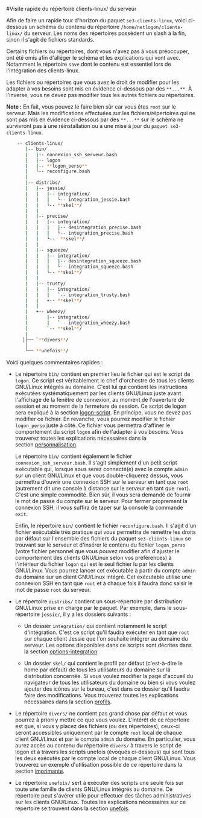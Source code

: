 #Visite rapide du répertoire clients-linux/ du serveur

Afin de faire un rapide tour d'horizon du paquet `se3-clients-linux`, voici ci-dessous un schéma du contenu du répertoire `/home/netlogon/clients-linux/` du serveur. Les noms des répertoires possèdent un slash à la fin, sinon il s'agit de fichiers standards.

Certains fichiers ou répertoires, dont vous n'avez pas à vous préoccuper, ont été omis afin d'alléger le schéma et les explications qui vont avec. Notamment le répertoire `save` dont le contenu est essentiel lors de l'intégration des clients-linux.

Les fichiers ou répertoires que vous avez le droit de modifier pour les adapter à vos besoins sont mis en évidence ci-dessous par des `**...**`. À l'inverse, vous ne devez pas modifier tous les autres fichiers ou répertoires.

**Note :** En fait, vous pouvez le faire bien sûr car vous êtes `root` sur le serveur. Mais les modifications effectuées sur les fichiers/répertoires qui ne sont pas mis en évidence ci-dessous par des `**...**` sur le schéma ne survivront pas à une réinstallation ou à une mise à jour du `paquet se3-clients-linux`.

```sh
    -- clients-linux/
       |-- bin/
       |   |-- connexion_ssh_serveur.bash
       |   |-- logon
       |   |-- **logon_perso**
       |   └-- reconfigure.bash
       |
       |-- distribs/
       |   |-- jessie/
       |   |   |-- integration/
       |   |   |   └-- integration_jessie.bash
       |   |   └-- **skel**/
       |   |
       |   |-- precise/
       |   |   |-- integration/
       |   |   |   |-- desintegration_precise.bash
       |   |   |   └-- integration_precise.bash
       |   |   └--  **skel**/
       |   |
       |   |-- squeeze/
       |   |   |-- integration/
       |   |   |   |-- desintegration_squeeze.bash
       |   |   |   └-- integration_squeeze.bash
       |   |   └-- **skel**/
       |   |
       |   |-- trusty/
       |   |   |-- integration/
       |   |   |   `-- integration_trusty.bash
       |   |   +-- **skel**/
       |   |
       |   +-- wheezy/
       |       |-- integration/
       |       |   `-- integration_wheezy.bash
       |       `-- **skel**/
       |
      │├── `**divers**/
       │
       └── **unefois**/
```

Voici quelques commentaires rapides :

* Le répertoire `bin/` contient en premier lieu le fichier qui est le script de `logon`. Ce script est véritablement le chef d'orchestre de tous les clients GNU/Linux intégrés au domaine. C'est lui qui contient les instructions exécutées systématiquement par les clients GNU/Linux juste avant l'affichage de la fenêtre de connexion, au moment de l'ouverture de session et au moment de la fermeture de session. Ce script de logon sera expliqué à la section [logon-script](script_logon.md). En principe, vous ne devez pas modifier ce fichier. En revanche, vous pourrez modifier le fichier `logon_perso` juste à côté. Ce fichier vous permettra d'affiner le comportement du script `logon` afin de l'adapter à vos besoins. Vous trouverez toutes les explications nécessaires dans la section [personnalisation](https://github.com/flaf/se3-clients-linux/blob/master/doc/script_logon.md#personnaliser-le-script-de-logon).

    Le répertoire `bin/` contient également le fichier `connexion_ssh_serveur.bash`. Il s'agit simplement d'un petit script exécutable qui, lorsque sous serez connecté(e) avec le compte `admin` sur un client GNU/Linux et que vous double-cliquerez dessus, vous permettra d'ouvrir une connexion SSH sur le serveur en tant que `root` (autrement dit une console à distance sur le serveur en tant que `root`). C'est une simple commodité. Bien sûr, il vous sera demandé de fournir le mot de passe du compte sur le serveur. Pour fermer proprement la connexion SSH, il vous suffira de taper sur la console la commande `exit`.

    Enfin, le répertoire `bin/` contient le fichier `reconfigure.bash`. Il s'agit d'un fichier exécutable très pratique qui vous permettra de remettre les droits par défaut sur l'ensemble des fichiers du paquet `se3-clients-linux` se trouvant sur le serveur et d'insérer le contenu du fichier `logon_perso` (votre fichier personnel que vous pouvez modifier afin d'ajuster le comportement des clients GNU/Linux selon vos préférences) à l'intérieur du fichier `logon` qui est le seul fichier lu par les clients GNU/Linux. Vous pourrez lancer cet exécutable à partir du compte `admin` du domaine sur un client GNU/Linux intégré. Cet exécutable utilise une connexion SSH en tant que `root` et à chaque fois il faudra donc saisir le mot de passe `root` du serveur.

* Le répertoire `distribs/` contient un sous-répertoire par distribution GNU/Linux prise en charge par le paquet. Par exemple, dans le sous-répertoire `jessie/`, il y a les dossiers suivants :

    * Un dossier `integration/` qui contient notamment le script d'intégration. C'est ce script qu'il faudra exécuter en tant que `root` sur chaque client Jessie que l'on souhaite intégrer au domaine du serveur. Les options disponibles dans ce scripts sont décrites dans la section [options-integration](options_scripts.md).

    * Un dossier `skel/` qui contient le profil par défaut (c'est-à-dire le home par défaut) de tous les utilisateurs du domaine sur la distribution concernée. Si vous voulez modifier la page d'accueil du navigateur de tous les utilisateurs du domaine ou bien si vous voulez ajouter des icônes sur le bureau, c'est dans ce dossier qu'il faudra faire des modifications. Vous trouverez toutes les explications nécessaires dans la section [profils](gestion_profils.md).

* Le répertoire `divers/` ne contient pas grand chose par défaut et vous pourrez à priori y mettre ce que vous voulez. L'intérêt de ce répertoire est que, si vous y placez des fichiers (ou des répertoires), ceux-ci seront accessibles uniquement par le compte `root` local de chaque client GNU/Linux et par le compte `admin` du domaine. En particulier, vous aurez accès au contenu du répertoire `divers/` à travers le script de logon et à travers les scripts unefois (évoqués ci-dessous) qui sont tous les deux exécutés par le compte local de chaque client GNU/Linux. Vous trouverez un exemple d'utilisation possible de ce répertoire dans la section [imprimante](imprimantes.md).

* Le répertoire `unefois/` sert à exécuter des scripts une seule fois sur toute une famille de clients GNU/Linux intégrés au domaine. Ce répertoire peut s'avérer utile pour effectuer des tâches administratives sur les clients GNU/Linux. Toutes les explications nécessaires sur ce répertoire se trouvent dans la section [unefois](repertoire_unefois.md).
